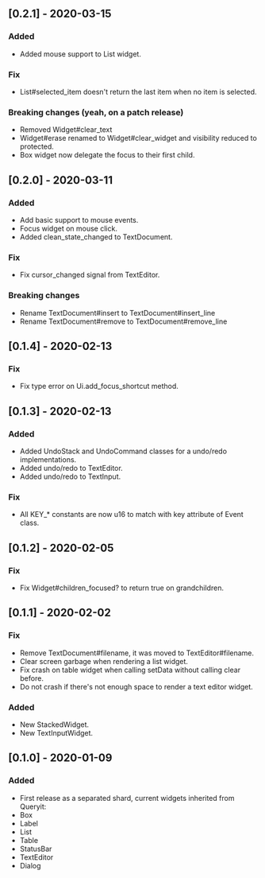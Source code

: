## [0.2.1] - 2020-03-15
### Added
- Added mouse support to List widget.

### Fix
- List#selected_item doesn't return the last item when no item is selected.

### Breaking changes (yeah, on a patch release)
- Removed Widget#clear_text
- Widget#erase renamed to Widget#clear_widget and visibility reduced to protected.
- Box widget now delegate the focus to their first child.

## [0.2.0] - 2020-03-11
### Added
- Add basic support to mouse events.
- Focus widget on mouse click.
- Added clean_state_changed to TextDocument.

### Fix
- Fix cursor_changed signal from TextEditor.

### Breaking changes
- Rename TextDocument#insert to TextDocument#insert_line
- Rename TextDocument#remove to TextDocument#remove_line

## [0.1.4] - 2020-02-13
### Fix
- Fix type error on Ui.add_focus_shortcut method.

## [0.1.3] - 2020-02-13
### Added
- Added UndoStack and UndoCommand classes for a undo/redo implementations.
- Added undo/redo to TextEditor.
- Added undo/redo to TextInput.

### Fix
- All KEY_* constants are now u16 to match with key attribute of Event class.

## [0.1.2] - 2020-02-05
### Fix
- Fix Widget#children_focused? to return true on grandchildren.

## [0.1.1] - 2020-02-02
### Fix
- Remove TextDocument#filename, it was moved to TextEditor#filename.
- Clear screen garbage when rendering a list widget.
- Fix crash on table widget when calling setData without calling clear before.
- Do not crash if there's not enough space to render a text editor widget.

### Added
- New StackedWidget.
- New TextInputWidget.

## [0.1.0] - 2020-01-09
### Added
- First release as a separated shard, current widgets inherited from Queryit:
 - Box
 - Label
 - List
 - Table
 - StatusBar
 - TextEditor
 - Dialog
